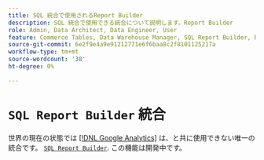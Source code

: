 ```yaml
---
title: SQL 統合で使用されるReport Builder
description: SQL 統合で使用できる統合について説明します。Report Builder
role: Admin, Data Architect, Data Engineer, User
feature: Commerce Tables, Data Warehouse Manager, SQL Report Builder, Reports
source-git-commit: 6e2f9e4a9e91212771e6f6baa8c2f8101125217a
workflow-type: tm+mt
source-wordcount: '38'
ht-degree: 0%

---
```


# `SQL Report Builder` 統合

世界の現在の状態では [[!DNL Google Analytics]](../importing-data/integrations/google-analytics.md) は、と共に使用できない唯一の統合です。 [`SQL Report Builder`](../dev-reports/sql-rpt-bldr.md). この機能は開発中です。
